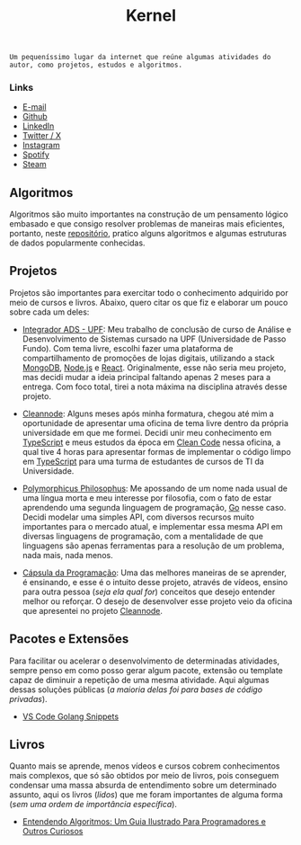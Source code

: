 <div id="header">
   <p align="center">
   <h1 align="center">Kernel</h1>
   </p>
</div>

`Um pequeníssimo lugar da internet que reúne algumas atividades do autor, como projetos, estudos e algoritmos.`

### Links

- <a href="mailto:otarossoni@gmail.com">E-mail</a>
- <a href="https://github.com/Otarossoni" target="_blank">Github</a>
- <a href="https://www.linkedin.com/in/otavio-monteiro-rossoni/" target="_blank">LinkedIn</a>
- <a href="https://x.com/Otarossoni" target="_blank">Twitter / X</a>
- <a href="https://www.instagram.com/otarossoni/" target="_blank">Instagram</a>
- <a href="https://open.spotify.com/user/22vfmd5vrda2aotzklm4o3ity?si=8810df50e8b14ea3" target="_blank">Spotify</a>
- <a href="https://steamcommunity.com/id/OMRStein" target="_blank">Steam</a>

## Algoritmos

Algoritmos são muito importantes na construção de um pensamento lógico embasado e que consigo resolver problemas de maneiras mais eficientes, portanto, neste <a href="https://github.com/Otarossoni/algorithms" target="_blank">repositório</a>, pratico alguns algoritmos e algumas estruturas de dados popularmente conhecidas.

## Projetos

Projetos são importantes para exercitar todo o conhecimento adquirido por meio de cursos e livros. Abaixo, quero citar os que fiz e elaborar um pouco sobre cada um deles:

- <a href="https://github.com/Otarossoni/projeto-integrador-ads" target="_blank">Integrador ADS - UPF</a>: Meu trabalho de conclusão de curso de Análise e Desenvolvimento de Sistemas cursado na UPF (Universidade de Passo Fundo). Com tema livre, escolhi fazer uma plataforma de compartilhamento de promoções de lojas digitais, utilizando a stack <a href="https://www.mongodb.com" target="_blank">MongoDB</a>, <a href="https://nodejs.org/en" target="_blank">Node.js</a> e <a href="https://react.dev" target="_blank">React</a>. Originalmente, esse não seria meu projeto, mas decidi mudar a ideia principal faltando apenas 2 meses para a entrega. Com foco total, tirei a nota máxima na disciplina através desse projeto.

- <a href="https://github.com/Otarossoni/upf-oficina-cleannode" target="_blank">Cleannode</a>: Alguns meses após minha formatura, chegou até mim a oportunidade de apresentar uma oficina de tema livre dentro da própria universidade em que me formei. Decidi unir meu conhecimento em <a href="https://www.typescriptlang.org/" target="_blank">TypeScript</a> e meus estudos da época em <a href="https://www.amazon.com.br/C%C3%B3digo-limpo-Robert-C-Martin/dp/8576082675" target="_blank">Clean Code</a> nessa oficina, a qual tive 4 horas para apresentar formas de implementar o código limpo em <a href="https://www.typescriptlang.org/" target="_blank">TypeScript</a> para uma turma de estudantes de cursos de TI da Universidade. 

- <a href="https://github.com/Otarossoni/polymorphicus-philosophus" target="_blank">Polymorphicus Philosophus</a>: Me apossando de um nome nada usual de uma língua morta e meu interesse por filosofia, com o fato de estar aprendendo uma segunda linguagem de programação, <a href="https://go.dev/" target="_blank">Go</a> nesse caso. Decidi modelar uma simples API, com diversos recursos muito importantes para o mercado atual, e implementar essa mesma API em diversas linguagens de programação, com a mentalidade de que linguagens são apenas ferramentas para a resolução de um problema, nada mais, nada menos.

- <a href="https://github.com/Otarossoni/capsula-da-programacao" target="_blank">Cápsula da Programação</a>: Uma das melhores maneiras de se aprender, é ensinando, e esse é o intuito desse projeto, através de vídeos, ensino para outra pessoa (_seja ela qual for_) conceitos que desejo entender melhor ou reforçar. O desejo de desenvolver esse projeto veio da oficina que apresentei no projeto <a href="https://github.com/Otarossoni/upf-oficina-cleannode" target="_blank">Cleannode</a>.

## Pacotes e Extensões

Para facilitar ou acelerar o desenvolvimento de determinadas atividades, sempre penso em como posso gerar algum pacote, extensão ou template capaz de diminuir a repetição de uma mesma atividade. Aqui algumas dessas soluções públicas (_a maioria delas foi para bases de código privadas_).

- <a href="https://github.com/Otarossoni/vscode-go-snippets" target="_blank">VS Code Golang Snippets</a>

## Livros

Quanto mais se aprende, menos vídeos e cursos cobrem conhecimentos mais complexos, que só são obtidos por meio de livros, pois conseguem condensar uma massa absurda de entendimento sobre um determinado assunto, aqui os livros (_lidos_) que me foram importantes de alguma forma (_sem uma ordem de importância específica_).

- <a href="https://www.amazon.com.br/Entendendo-Algoritmos-Ilustrado-Programadores-Curiosos/dp/8575225634" target="_blank">Entendendo Algoritmos: Um Guia Ilustrado Para Programadores e Outros Curiosos</a>
